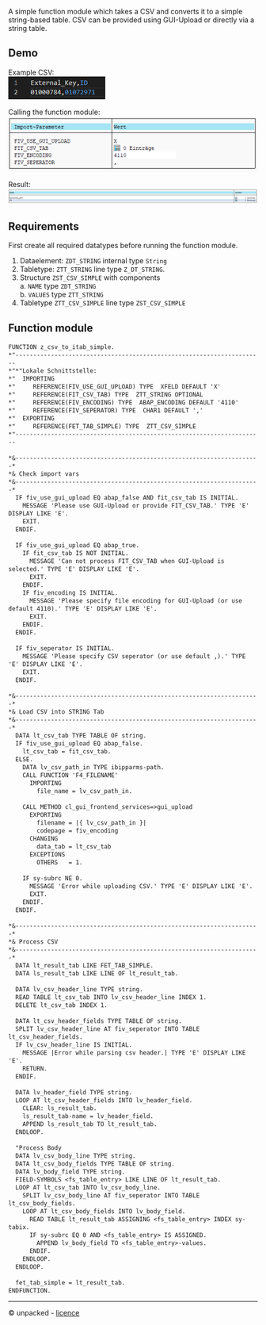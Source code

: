 A simple function module which takes a CSV and converts it to a simple string-based table. CSV can be provided using GUI-Upload or directly via a string table. <br>

## Demo

Example CSV: <br>
![Example CSV](../../assets/img/csvtoitabsimple_3.png)

Calling the function module: <br>
![Call the FM](../../assets/img/csvtoitabsimple_1.png)

Result: <brt>
![FM Result](../../assets/img/csvtoitabsimple_2.png)


## Requirements
First create all required datatypes before running the function module.

1. Dataelement: `ZDT_STRING` internal type `String` <br>
2. Tabletype: `ZTT_STRING` line type `Z_DT_STRING`. <br>
3. Structure `ZST_CSV_SIMPLE` with components <br>
    a. `NAME` type `ZDT_STRING` <br>
    b. `VALUES` type `ZTT_STRING`<br>
4. Tabletype `ZTT_CSV_SIMPLE` line type `ZST_CSV_SIMPLE`


## Function module

```abap
FUNCTION z_csv_to_itab_simple.
*"----------------------------------------------------------------------
*"*"Lokale Schnittstelle:
*"  IMPORTING
*"     REFERENCE(FIV_USE_GUI_UPLOAD) TYPE  XFELD DEFAULT 'X'
*"     REFERENCE(FIT_CSV_TAB) TYPE  ZTT_STRING OPTIONAL
*"     REFERENCE(FIV_ENCODING) TYPE  ABAP_ENCODING DEFAULT '4110'
*"     REFERENCE(FIV_SEPERATOR) TYPE  CHAR1 DEFAULT ','
*"  EXPORTING
*"     REFERENCE(FET_TAB_SIMPLE) TYPE  ZTT_CSV_SIMPLE
*"----------------------------------------------------------------------

*&---------------------------------------------------------------------*
*& Check import vars
*&---------------------------------------------------------------------*
  IF fiv_use_gui_upload EQ abap_false AND fit_csv_tab IS INITIAL.
    MESSAGE 'Please use GUI-Upload or provide FIT_CSV_TAB.' TYPE 'E' DISPLAY LIKE 'E'.
    EXIT.
  ENDIF.

  IF fiv_use_gui_upload EQ abap_true.
    IF fit_csv_tab IS NOT INITIAL.
      MESSAGE 'Can not process FIT_CSV_TAB when GUI-Upload is selected.' TYPE 'E' DISPLAY LIKE 'E'.
      EXIT.
    ENDIF.
    IF fiv_encoding IS INITIAL.
      MESSAGE 'Please specify file encoding for GUI-Upload (or use default 4110).' TYPE 'E' DISPLAY LIKE 'E'.
      EXIT.
    ENDIF.
  ENDIF.

  IF fiv_seperator IS INITIAL.
    MESSAGE 'Please specify CSV seperator (or use default ,).' TYPE 'E' DISPLAY LIKE 'E'.
    EXIT.
  ENDIF.

*&---------------------------------------------------------------------*
*& Load CSV into STRING Tab
*&---------------------------------------------------------------------*
  DATA lt_csv_tab TYPE TABLE OF string.
  IF fiv_use_gui_upload EQ abap_false.
    lt_csv_tab = fit_csv_tab.
  ELSE.
    DATA lv_csv_path_in TYPE ibipparms-path.
    CALL FUNCTION 'F4_FILENAME'
      IMPORTING
        file_name = lv_csv_path_in.

    CALL METHOD cl_gui_frontend_services=>gui_upload
      EXPORTING
        filename = |{ lv_csv_path_in }|
        codepage = fiv_encoding
      CHANGING
        data_tab = lt_csv_tab
      EXCEPTIONS
        OTHERS   = 1.

    IF sy-subrc NE 0.
      MESSAGE 'Error while uploading CSV.' TYPE 'E' DISPLAY LIKE 'E'.
      EXIT.
    ENDIF.
  ENDIF.

*&---------------------------------------------------------------------*
*& Process CSV
*&---------------------------------------------------------------------*
  DATA lt_result_tab LIKE FET_TAB_SIMPLE.
  DATA ls_result_tab LIKE LINE OF lt_result_tab.

  DATA lv_csv_header_line TYPE string.
  READ TABLE lt_csv_tab INTO lv_csv_header_line INDEX 1.
  DELETE lt_csv_tab INDEX 1.

  DATA lt_csv_header_fields TYPE TABLE OF string.
  SPLIT lv_csv_header_line AT fiv_seperator INTO TABLE lt_csv_header_fields.
  IF lv_csv_header_line IS INITIAL.
    MESSAGE |Error while parsing csv header.| TYPE 'E' DISPLAY LIKE 'E'.
    RETURN.
  ENDIF.

  DATA lv_header_field TYPE string.
  LOOP AT lt_csv_header_fields INTO lv_header_field.
    CLEAR: ls_result_tab.
    ls_result_tab-name = lv_header_field.
    APPEND ls_result_tab TO lt_result_tab.
  ENDLOOP.

  "Process Body
  DATA lv_csv_body_line TYPE string.
  DATA lt_csv_body_fields TYPE TABLE OF string.
  DATA lv_body_field TYPE string.
  FIELD-SYMBOLS <fs_table_entry> LIKE LINE OF lt_result_tab.
  LOOP AT lt_csv_tab INTO lv_csv_body_line.
    SPLIT lv_csv_body_line AT fiv_seperator INTO TABLE lt_csv_body_fields.
    LOOP AT lt_csv_body_fields INTO lv_body_field.
      READ TABLE lt_result_tab ASSIGNING <fs_table_entry> INDEX sy-tabix.
      IF sy-subrc EQ 0 AND <fs_table_entry> IS ASSIGNED.
        APPEND lv_body_field TO <fs_table_entry>-values.
      ENDIF.
    ENDLOOP.
  ENDLOOP.

  fet_tab_simple = lt_result_tab.
ENDFUNCTION.
```

---
© unpacked - [licence](../../LICENSE)